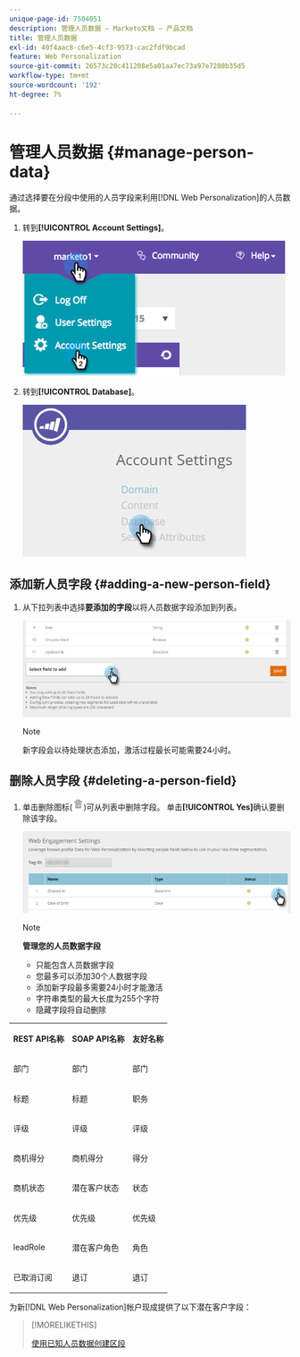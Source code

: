 ```yaml
---
unique-page-id: 7504051
description: 管理人员数据 — Marketo文档 — 产品文档
title: 管理人员数据
exl-id: 40f4aac8-c6e5-4cf3-9573-cac2fdf9bcad
feature: Web Personalization
source-git-commit: 26573c20c411208e5a01aa7ec73a97e7208b35d5
workflow-type: tm+mt
source-wordcount: '192'
ht-degree: 7%

---
```


# 管理人员数据 {#manage-person-data}

通过选择要在分段中使用的人员字段来利用[!DNL Web Personalization]的人员数据。

1. 转到&#x200B;**[!UICONTROL Account Settings]**。

   ![](assets/image2015-5-7-15-3a17-3a23.png)

1. 转到&#x200B;**[!UICONTROL Database]**。

   ![](assets/account-settings-dropdown-database.jpg)

## 添加新人员字段 {#adding-a-new-person-field}

1. 从下拉列表中选择&#x200B;**要添加的字段**&#x200B;以将人员数据字段添加到列表。

   ![](assets/add-a-person-field-hand.jpg)

   >[!NOTE]
   >
   >新字段会以待处理状态添加，激活过程最长可能需要24小时。

## 删除人员字段 {#deleting-a-person-field}

1. 单击删除图标(![—](assets/image2015-3-24-13-3a45-3a56.png))可从列表中删除字段。 单击&#x200B;**[!UICONTROL Yes]**&#x200B;确认要删除该字段。

   ![](assets/web-engagement-settings-delete.jpg)

   >[!NOTE]
   >
   >**管理您的人员数据字段**
   >
   >* 只能包含人员数据字段
   >* 您最多可以添加30个人数据字段
   >* 添加新字段最多需要24小时才能激活
   >* 字符串类型的最大长度为255个字符
   >* 隐藏字段将自动删除

<table>
 <tbody>
  <tr>
   <th><p>REST API名称</p></th>
   <th><p>SOAP API名称</p></th>
   <th><p>友好名称</p></th>
  </tr>
  <tr>
   <td><p>部门</p></td>
   <td><p>部门</p></td>
   <td><p>部门</p></td>
  </tr>
  <tr>
   <td><p>标题</p></td>
   <td><p>标题</p></td>
   <td><p>职务</p></td>
  </tr>
  <tr>
   <td><p>评级</p></td>
   <td><p>评级</p></td>
   <td><p>评级</p></td>
  </tr>
  <tr>
   <td><p>商机得分</p></td>
   <td><p>商机得分</p></td>
   <td><p>得分</p></td>
  </tr>
  <tr>
   <td><p>商机状态</p></td>
   <td><p>潜在客户状态</p></td>
   <td><p>状态</p></td>
  </tr>
  <tr>
   <td><p>优先级</p></td>
   <td><p>优先级</p></td>
   <td><p>优先级</p></td>
  </tr>
  <tr>
   <td><p>leadRole</p></td>
   <td><p>潜在客户角色</p></td>
   <td><p>角色</p></td>
  </tr>
  <tr>
   <td><p>已取消订阅</p></td>
   <td><p>退订</p></td>
   <td><p>退订</p></td>
  </tr>
 </tbody>
</table>

为新[!DNL Web Personalization]帐户现成提供了以下潜在客户字段：

>[!MORELIKETHIS]
>
>[使用已知人员数据创建区段](/help/marketo/product-docs/web-personalization/using-web-segments/create-a-segment-using-known-person-data.md)
